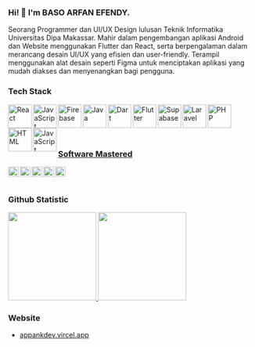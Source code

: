### Hi! 👋 I'm BASO ARFAN EFENDY.
   Seorang Programmer dan UI/UX Design lulusan Teknik Informatika Universitas Dipa Makassar. Mahir dalam pengembangan aplikasi Android dan Website menggunakan Flutter dan React, serta berpengalaman dalam merancang desain UI/UX yang efisien dan user-friendly. Terampil menggunakan alat desain seperti Figma untuk menciptakan aplikasi yang mudah diakses dan menyenangkan bagi pengguna.

### Tech Stack
  <a href="#"><img align="left" alt="React" title="React" height="48px" src="https://raw.githubusercontent.com/dheereshagrwal/coloured-icons/ef59ea8e2bba5848a8f471f94b24f55289c86476/public/logos/technology/react/react.svg" />
  <a href="#"><img align="left" alt="JavaScript" title="JavaScript" height="48px" src="https://raw.githubusercontent.com/dheereshagrwal/coloured-icons/ef59ea8e2bba5848a8f471f94b24f55289c86476/public/logos/technology/javascript/javascript.svg" />
  <a href="#"><img align="left" alt="Firebase" title="Firebase" height="48px" src="https://raw.githubusercontent.com/dheereshagrwal/coloured-icons/ef59ea8e2bba5848a8f471f94b24f55289c86476/public/logos/technology/firebase/firebase.svg" />
  <a href="#"><img align="left" alt="Java" title="Java" height="48px" src="https://raw.githubusercontent.com/dheereshagrwal/coloured-icons/ef59ea8e2bba5848a8f471f94b24f55289c86476/public/logos/technology/java/java.svg" />
  <a href="#"><img align="left" alt="Dart" title="Dart" height="48px" src="https://raw.githubusercontent.com/dheereshagrwal/coloured-icons/ef59ea8e2bba5848a8f471f94b24f55289c86476/public/logos/technology/dart/dart.svg" />
  <a href="#"><img align="left" alt="Flutter" title="Flutter" height="48px" src="https://raw.githubusercontent.com/dheereshagrwal/coloured-icons/ef59ea8e2bba5848a8f471f94b24f55289c86476/public/logos/technology/flutter/flutter.svg" />
  <a href="#"><img align="left" alt="Supabase" title="Supabase" height="48px" src="https://raw.githubusercontent.com/dheereshagrwal/coloured-icons/bc82276a7ea47630ae52edd6137e58da18cfedce/public/logos/technology/supabase/supabase.svg" />
  <a href="#"><img align="left" alt="Laravel" title="Laravel" height="48px" src="https://raw.githubusercontent.com/dheereshagrwal/coloured-icons/849de1a8f0fc01ef1a8512026f92807d77c9aafc/public/logos/technology/laravel/laravel.svg" />
  <a href="#"><img align="left" alt="PHP" title="PHP" height="48px" src="https://raw.githubusercontent.com/dheereshagrwal/coloured-icons/849de1a8f0fc01ef1a8512026f92807d77c9aafc/public/logos/technology/php/php.svg" />
  <a href="#"><img align="left" alt="HTML" title="HTML" height="48px" src="https://raw.githubusercontent.com/dheereshagrwal/coloured-icons/849de1a8f0fc01ef1a8512026f92807d77c9aafc/public/logos/technology/html/html.svg" />
  <a href="#"><img align="left" alt="JavaScript" title="Mysql" height="48px" src="https://user-images.githubusercontent.com/102719362/169458569-c88fabcd-b9c1-4548-9004-02cd2e2033ca.png" />
  <br>
  <br>
  <br>
  <br>
  
  ### Software Mastered
  <a href="#"><img align="left" alt="JavaScript" title="Corel Draw" width="21px" src="https://user-images.githubusercontent.com/102719362/169446751-a48fa763-87d3-4035-93bf-3c7068e45cf8.jpg" /></a>
  <a href="#"><img align="left" alt="NodeJS" title="Adobe Photoshop" width="21px" src="https://user-images.githubusercontent.com/102719362/169446740-cb77c012-7e8d-495c-a638-fc548f62cd35.png" /></a>
   <a href="#"><img align="left" alt="NodeJS" title="Adobe Primer" width="21px" src="https://user-images.githubusercontent.com/102719362/169446748-9e29889c-fbe8-4f91-9d22-f011eb27d35b.png" /></a>
  <a href="#"><img align="left" alt="Hapi" title="Android Studio" width="21px" src="https://user-images.githubusercontent.com/102719362/169446844-8593a7f0-d69c-4dbe-883f-2b4ee3a13061.png" /></a>
  <a href="#"><img align="left" alt="Next" title="Visual Studio Code" width="21px" src="https://user-images.githubusercontent.com/102719362/169446761-45024029-f2f7-4040-85c3-ae447aa716ce.png" /></a>
  <br>
  <br>
### Github Statistic
<p align="left">
<a href="https://github.com/appank">
  <img height="180em" src="https://github-readme-stats-eight-theta.vercel.app/api?username=appank&show_icons=true&theme=algolia&include_all_commits=true&count_private=true"/>
 <img height="180em" src="https://github-readme-stats-eight-theta.vercel.app/api/top-langs/?username=appank&layout=compact&langs_count=8&theme=algolia"/>
</a>
</p>


### Website
- <a href="https://appankdev.vercel.app/">appankdev.vircel.app</a>

